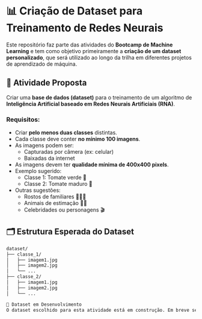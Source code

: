 # 📊 Criação de Dataset para Treinamento de Redes Neurais

Este repositório faz parte das atividades do **Bootcamp de Machine Learning** e tem como objetivo primeiramente a **criação de um dataset personalizado**, que será utilizado ao longo da trilha em diferentes projetos de aprendizado de máquina.

## 🧠 Atividade Proposta

Criar uma **base de dados (dataset)** para o treinamento de um algoritmo de **Inteligência Artificial baseado em Redes Neurais Artificiais (RNA)**.

### Requisitos:

- Criar **pelo menos duas classes** distintas.
- Cada classe deve conter **no mínimo 100 imagens**.
- As imagens podem ser:
  - Capturadas por câmera (ex: celular)
  - Baixadas da internet
- As imagens devem ter **qualidade mínima de 400x400 pixels**.
- Exemplo sugerido: 
  - Classe 1: Tomate verde 🍏
  - Classe 2: Tomate maduro 🍅
- Outras sugestões:
  - Rostos de familiares 👨‍👩‍👧
  - Animais de estimação 🐶🐱
  - Celebridades ou personagens 🎬

## 🗂 Estrutura Esperada do Dataset

```bash
dataset/
├── classe_1/
│   ├── imagem1.jpg
│   ├── imagem2.jpg
│   └── ...
├── classe_2/
│   ├── imagem1.jpg
│   ├── imagem2.jpg
│   └── ...

📸 Dataset em Desenvolvimento
O dataset escolhido para esta atividade está em construção. Em breve será adicionado ao repositório com as imagens organizadas por classes.
